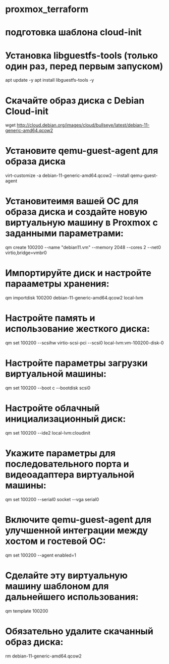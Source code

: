 # proxmox_terraform

# подготовка шаблона cloud-init 

# Установка libguestfs-tools (только один раз, перед первым запуском)

apt update -y
apt install libguestfs-tools -y

# Скачайте образ диска с Debian Cloud-init

wget http://cloud.debian.org/images/cloud/bullseye/latest/debian-11-generic-amd64.qcow2

# Установите qemu-guest-agent для образа диска

virt-customize -a debian-11-generic-amd64.qcow2 --install qemu-guest-agent

# Установитеимя вашей ОС для образа диска и создайте новую виртуальную машину в Proxmox с заданными параметрами:

qm create 100200 --name "debian11.vm" --memory 2048 --cores 2 --net0 virtio,bridge=vmbr0

# Импортируйте диск и настройте парааметры хранения:

qm importdisk 100200 debian-11-generic-amd64.qcow2 local-lvm

# Настройте память и использование жесткого диска:

qm set 100200 --scsihw virtio-scsi-pci --scsi0 local-lvm:vm-100200-disk-0

# Настройте параметры загрузки виртуальной машины:

qm set 100200 --boot c --bootdisk scsi0

# Настройте облачный инициализационный диск:

qm set 100200 --ide2 local-lvm:cloudinit

# Укажите параметры для последовательного порта и видеоадаптера виртуальной машины:

qm set 100200 --serial0 socket --vga serial0

# Включите qemu-guest-agent для улучшенной интеграции между хостом и гостевой ОС:

qm set 100200 --agent enabled=1

# Сделайте эту виртуальную машину шаблоном для дальнейшего использования:

qm template 100200

# Обязательно удалите скачанный образ диска:

rm debian-11-generic-amd64.qcow2
